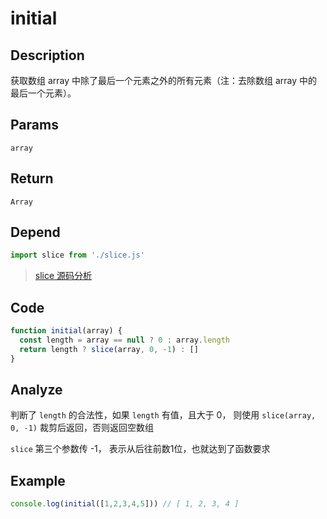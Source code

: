 # initial

## Description
获取数组 array 中除了最后一个元素之外的所有元素（注：去除数组 array 中的最后一个元素）。

## Params
`array`

## Return
`Array`

## Depend
```js
import slice from './slice.js'
```
> [slice 源码分析](./slice.md)
> 

## Code
```js
function initial(array) {
  const length = array == null ? 0 : array.length
  return length ? slice(array, 0, -1) : []
}
```

## Analyze
判断了 `length` 的合法性，如果 `length` 有值，且大于 0， 则使用  `slice(array, 0, -1)` 裁剪后返回，否则返回空数组

`slice` 第三个参数传 -1， 表示从后往前数1位，也就达到了函数要求

## Example
```js
console.log(initial([1,2,3,4,5])) // [ 1, 2, 3, 4 ]
```
